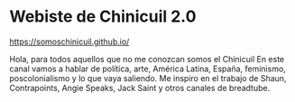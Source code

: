 # Webiste de Chinicuil 2.0

https://somoschinicuil.github.io/

Hola, para todos aquellos que no me conozcan somos el Chinicuil En este canal vamos a hablar de política, arte, América Latina, España, feminismo, poscolonialismo y lo que vaya saliendo. Me inspiro en el trabajo de Shaun, Contrapoints, Angie Speaks, Jack Saint y otros canales de breadtube.